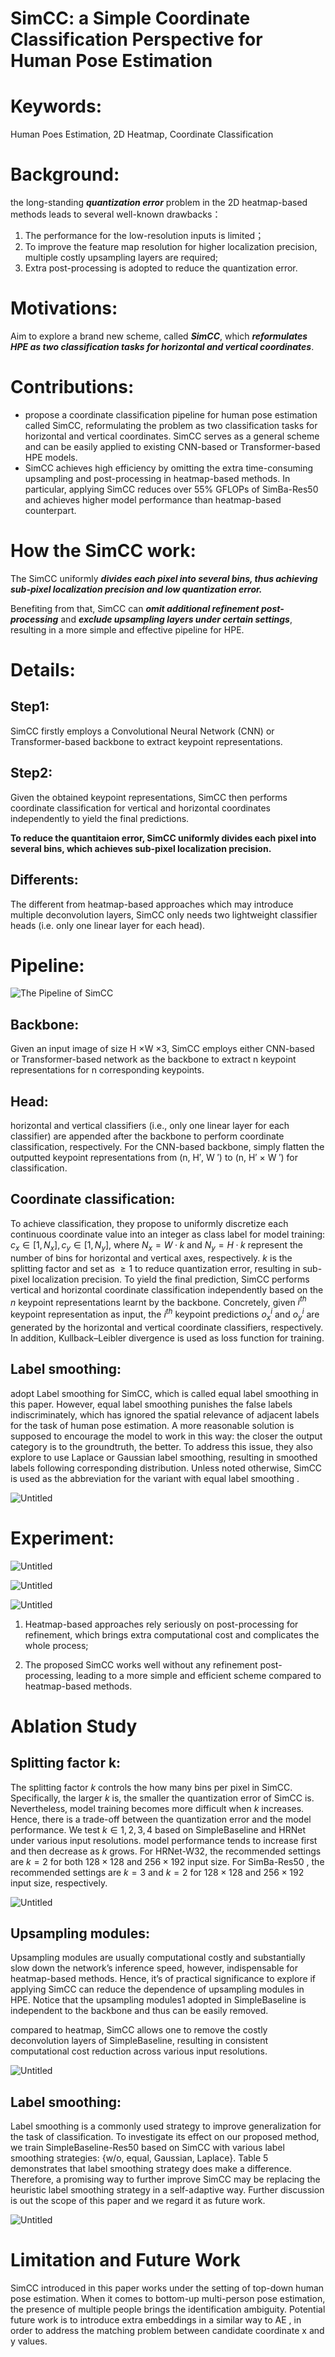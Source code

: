 # SimCC: a Simple Coordinate Classification Perspective for Human Pose Estimation

# Keywords:

 Human Poes Estimation, 2D Heatmap, Coordinate Classification

# Background:

the long-standing ***quantization error*** problem in the 2D heatmap-based methods leads to several well-known drawbacks：

1. The performance for the low-resolution inputs is limited；
2. To improve the feature map resolution for higher localization precision, multiple costly upsampling layers are required;
3. Extra post-processing is adopted to reduce the quantization error.

# Motivations:

Aim to explore a brand new scheme, called ***SimCC***, which ***reformulates HPE as two classification tasks for horizontal and vertical coordinates***.

# Contributions:

- propose a coordinate classification pipeline for human pose estimation called SimCC, reformulating the problem as two classification tasks for horizontal and vertical coordinates. SimCC serves as a general scheme and can be easily applied to existing CNN-based or Transformer-based HPE models.
- SimCC achieves high efficiency by omitting the extra time-consuming upsampling and post-processing in heatmap-based methods. In particular, applying SimCC reduces over 55% GFLOPs of SimBa-Res50 and achieves higher model performance than heatmap-based counterpart.

# How the SimCC work:

The SimCC uniformly ***divides each pixel into several bins, thus achieving sub-pixel localization precision and low quantization error.***

 Benefiting from that, SimCC can ***omit additional refinement post-processing*** and ***exclude upsampling layers under certain settings***, resulting in a more simple and effective pipeline for HPE.

# Details:

## Step1:

SimCC firstly employs a Convolutional Neural Network (CNN) or Transformer-based backbone to extract keypoint representations.

## Step2:

Given the obtained keypoint representations, SimCC then performs coordinate classification for vertical and horizontal coordinates independently to yield the final predictions.

**To reduce the quantitaion error, SimCC uniformly divides each pixel into several bins, which achieves sub-pixel localization precision.**

## Differents:

The different from heatmap-based approaches which may introduce multiple deconvolution layers, SimCC only needs two lightweight classifier heads (i.e. only one linear layer for each head).

# Pipeline:

![The Pipeline of SimCC](https://github.com/Visual-Pose-Lab/awesome-pose-estimation/blob/main/papers/attachment/ThePipeLineofSimCC.png)
                                                                                                                                                                                                  

## Backbone:

Given an input image of size H ×W ×3, SimCC employs either CNN-based or Transformer-based network  as the backbone to extract n keypoint representations for n corresponding keypoints.

## Head:

horizontal and vertical classifiers (i.e., only one linear layer for each classifier) are appended after the backbone to perform coordinate classification, respectively. For the CNN-based backbone, simply flatten the outputted keypoint representations from (n, H′, W ′) to (n, H′ × W ′) for classification. 

## Coordinate classification:

To achieve classification, they propose to uniformly discretize each continuous coordinate value into an integer as class label for model training: $c_x ∈ [1, N_x], c_y ∈ [1, N_y]$, where $N_x = W · k$  and $N_y = H · k$ represent the number of bins for horizontal and vertical axes, respectively. $k$ is the splitting factor and set as $≥ 1$ to reduce quantization error, resulting in sub-pixel localization precision. To yield the final prediction, SimCC performs vertical and horizontal coordinate classification independently based on the $n$ keypoint representations learnt by the backbone. Concretely, given $i^{th}$ keypoint representation as input, the $i^{th}$ keypoint predictions $o^i_x$ and $o^i_y$ are generated by the horizontal and vertical coordinate classifiers, respectively. In addition, Kullback–Leibler divergence is used as loss function for training.

## Label smoothing:

adopt Label smoothing for SimCC, which is called equal label smoothing in this paper. However, equal label smoothing punishes the false labels indiscriminately, which has ignored the spatial relevance of adjacent labels for the task of human pose estimation. A more reasonable solution is supposed to encourage the model to work in this way: the closer the output category is to the groundtruth, the better. To address this issue, they also explore to use Laplace or Gaussian label smoothing, resulting in smoothed labels following corresponding distribution. Unless noted otherwise, SimCC is used as the abbreviation for the variant with equal label smoothing .

![Untitled](https://prod-files-secure.s3.us-west-2.amazonaws.com/081f6618-b643-4c9c-ad73-41c61ae95120/978da193-1dc2-43d4-86b6-eb9982cf2628/Untitled.png)

# Experiment:

![Untitled](https://prod-files-secure.s3.us-west-2.amazonaws.com/081f6618-b643-4c9c-ad73-41c61ae95120/1e98f6b7-9d95-44a0-bf4b-9f0acf6db64d/Untitled.png)

![Untitled](https://prod-files-secure.s3.us-west-2.amazonaws.com/081f6618-b643-4c9c-ad73-41c61ae95120/928909af-0ed7-4a93-acf8-124ef2b47bb6/Untitled.png)

![Untitled](https://prod-files-secure.s3.us-west-2.amazonaws.com/081f6618-b643-4c9c-ad73-41c61ae95120/71f68e0b-0d48-48e4-8c24-eb93539248f7/Untitled.png)

1) Heatmap-based approaches rely seriously on post-processing for refinement, which brings extra computational cost and complicates the whole process;

2) The proposed SimCC works well without any refinement post-processing, leading to a more simple and efficient scheme compared to heatmap-based methods.

# Ablation Study

## Splitting factor k:

The splitting factor $k$ controls the how many bins per pixel in SimCC. Specifically, the larger $k$  is, the smaller the quantization error of SimCC is. Nevertheless, model training becomes more difficult when  $k$  increases. Hence, there is a trade-off between the quantization error and the model performance. We test $k ∈ {1, 2, 3, 4}$  based on SimpleBaseline  and HRNet  under various input resolutions. model performance tends to increase first and then decrease as  $k$ grows. For HRNet-W32, the recommended settings are $k = 2$ for both $128×128$ and $256×192$ input size. For SimBa-Res50 , the recommended settings are $k = 3$ and $k = 2$  for $128×128$ and $256×192$ input size, respectively.

![Untitled](https://prod-files-secure.s3.us-west-2.amazonaws.com/081f6618-b643-4c9c-ad73-41c61ae95120/cdaa655a-30df-4c15-a483-7a14f0cf80c0/Untitled.png)

## Upsampling modules:

Upsampling modules are usually computational costly and substantially slow down the network’s inference speed, however, indispensable for heatmap-based methods. Hence, it’s of practical significance to explore if applying SimCC can reduce the dependence of upsampling modules in HPE. Notice that the upsampling modules1 adopted in SimpleBaseline  is independent to the backbone and thus can be easily removed.

compared to heatmap, SimCC allows one to remove the costly deconvolution layers of SimpleBaseline, resulting in consistent computational cost reduction across various input resolutions.

![Untitled](https://prod-files-secure.s3.us-west-2.amazonaws.com/081f6618-b643-4c9c-ad73-41c61ae95120/ff5a58cf-d37a-44a2-8998-46e8e1e46d32/Untitled.png)

## Label smoothing:

Label smoothing  is a commonly used strategy to improve generalization for the task of classification. To investigate its effect on our proposed method, we train SimpleBaseline-Res50  based on SimCC with various label smoothing strategies: {w/o, equal, Gaussian, Laplace}. Table 5 demonstrates that label smoothing strategy does make a difference. Therefore, a promising way to further improve SimCC may be replacing the heuristic label smoothing strategy in a self-adaptive way. Further discussion is out the scope of this paper and we regard it as future work.

![Untitled](https://prod-files-secure.s3.us-west-2.amazonaws.com/081f6618-b643-4c9c-ad73-41c61ae95120/e5a7f81d-12f0-404f-a821-5ad0281edf07/Untitled.png)

# Limitation and Future Work

SimCC introduced in this paper works under the setting of top-down human pose estimation. When it comes to bottom-up multi-person pose estimation, the presence of multiple people brings the identification ambiguity. Potential future work is to introduce extra embeddings in a similar way to AE , in order to address the matching problem between candidate coordinate x and y values.
